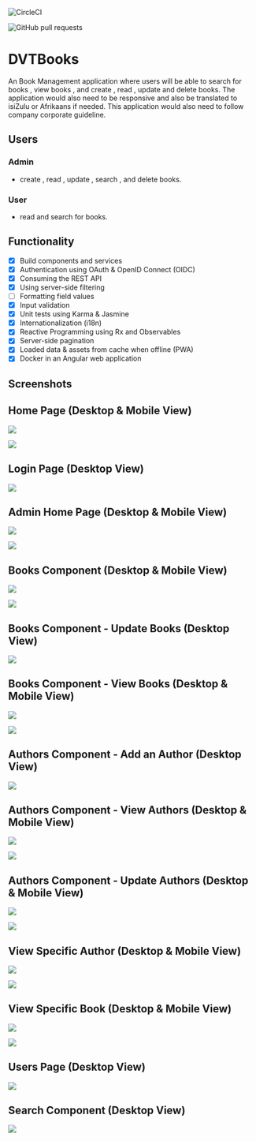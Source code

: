 ![CircleCI](https://img.shields.io/circleci/build/github/Delian4o-web/DVT-Books/master)

![GitHub pull requests](https://img.shields.io/github/issues-pr/Delian4o-web/DVT-Books)

# DVTBooks

An Book Management application where users will be able to search for books , view books , and create , read , update and delete books. The application would also need to be responsive and also be translated to isiZulu or Afrikaans if needed. This application would also need to follow company corporate guideline.

## Users

### Admin

- create , read , update , search , and delete books.

### User

- read and search for books.

## Functionality

- [x] Build components and services
- [x] Authentication using OAuth & OpenID Connect (OIDC)
- [x] Consuming the REST API
- [x] Using server-side filtering
- [ ] Formatting field values
- [x] Input validation
- [x] Unit tests using Karma & Jasmine
- [x] Internationalization (i18n)
- [x] Reactive Programming using Rx and Observables
- [x] Server-side pagination
- [x] Loaded data & assets from cache when offline (PWA)
- [x] Docker in an Angular web application

## Screenshots

## Home Page (Desktop & Mobile View)

![](/src/app/screenshots/Home-Page.png)

![](/src/app/screenshots/Mobile-View-Homepage.png)

## Login Page (Desktop View)

![](/src/app/screenshots/Login-Page.png)

## Admin Home Page (Desktop & Mobile View)

![](/src/app/screenshots/Admin-Home-Page.png)

![](/src/app/screenshots/Mobile-Admin-Home-Page.png)

## Books Component (Desktop & Mobile View)

![](/src/app/screenshots/Books-Component.png)

![](/src/app/screenshots/Mobile-Books-Component.png)

## Books Component - Update Books (Desktop View)

![](/src/app/screenshots/Update-Book.png)

## Books Component - View Books (Desktop & Mobile View)

![](/src/app/screenshots/View-Books.png)

![](/src/app/screenshots/View-Books-Mobile.png)

## Authors Component - Add an Author (Desktop View)

![](/src/app/screenshots/Add-Authors.png)

## Authors Component - View Authors (Desktop & Mobile View)

![](/src/app/screenshots/View-Authors.png)

![](/src/app/screenshots/View-Authors-Mobile.png)

## Authors Component - Update Authors (Desktop & Mobile View)

![](/src/app/screenshots/Update-Authors.png)

![](/src/app/screenshots/Update-Authors-Mobile.png)

## View Specific Author (Desktop & Mobile View)

![](/src/app/screenshots/View-Specific-Author.png)

![](/src/app/screenshots/View-Specific-Author-Mobile.png)

## View Specific Book (Desktop & Mobile View) 

![](/src/app/screenshots/View-Specific-Book.png)

![](/src/app/screenshots/View-Specific-Book-Mobile.png)

## Users Page (Desktop View)

![](/src/app/screenshots/User-logged-In-homepage.png)

## Search Component (Desktop View)

![](/src/app/screenshots/Search-Component.png)











